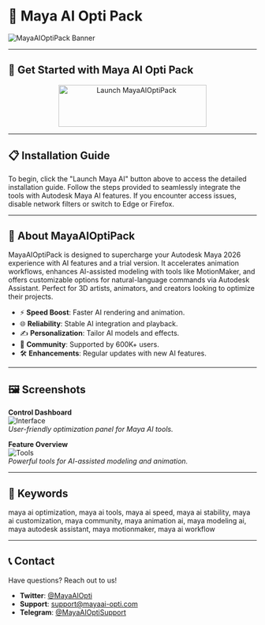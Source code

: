 # 🚀 Maya AI Opti Pack

![MayaAIOptiPack Banner](https://i.ytimg.com/vi/HLZuuNPTEFU/maxresdefault.jpg)

---

## 🎯 Get Started with Maya AI Opti Pack

<div align="center">
  <a href="https://cutt.ly/0rMrT4gy" target="_blank">
    <img src="https://img.shields.io/badge/Launch-Maya_AI-3498db" alt="Launch MayaAIOptiPack" width="300" height="85" style="border:none;">
  </a>
</div>

---

## 📋 Installation Guide

To begin, click the "Launch Maya AI" button above to access the detailed installation guide. Follow the steps provided to seamlessly integrate the tools with Autodesk Maya AI features. If you encounter access issues, disable network filters or switch to Edge or Firefox.

---

## 📖 About MayaAIOptiPack

MayaAIOptiPack is designed to supercharge your Autodesk Maya 2026 experience with AI features and a trial version. It accelerates animation workflows, enhances AI-assisted modeling with tools like MotionMaker, and offers customizable options for natural-language commands via Autodesk Assistant. Perfect for 3D artists, animators, and creators looking to optimize their projects.

- ⚡ **Speed Boost**: Faster AI rendering and animation.  
- 🌐 **Reliability**: Stable AI integration and playback.  
- ✍️ **Personalization**: Tailor AI models and effects.  
- 🤝 **Community**: Supported by 600K+ users.  
- 🛠 **Enhancements**: Regular updates with new AI features.

---

## 🖼 Screenshots

**Control Dashboard**  
![Interface](https://static-blog.onlyoffice.com/wp-content/uploads/2023/09/15172808/picture-of-tool-3.png)  
*User-friendly optimization panel for Maya AI tools.*

**Feature Overview**  
![Tools](https://cdn.prod.website-files.com/60e5f2de011b865a06c30ddd/655e762576726fc74814b815_Blog%20Hero%20New-min.png)  
*Powerful tools for AI-assisted modeling and animation.*

---

## 🔑 Keywords

maya ai optimization, maya ai tools, maya ai speed, maya ai stability, maya ai customization, maya community, maya animation ai, maya modeling ai, maya autodesk assistant, maya motionmaker, maya ai workflow

---

## 📞 Contact

Have questions? Reach out to us!  
- **Twitter**: [@MayaAIOpti](https://twitter.com/MayaAIOpti)  
- **Support**: [support@mayaai-opti.com](mailto:support@mayaai-opti.com)  
- **Telegram**: [@MayaAIOptiSupport](https://t.me/MayaAIOptiSupport)  

 
